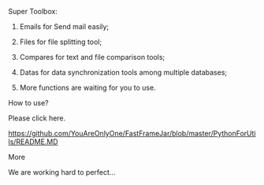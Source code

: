
Super Toolbox:

1. Emails for Send mail easily;

2. Files for file splitting tool;

3. Compares for text and file comparison tools;

4. Datas for data synchronization tools among multiple databases;

5. More functions are waiting for you to use.

How to use?

Please click here.

https://github.com/YouAreOnlyOne/FastFrameJar/blob/master/PythonForUtils/README.MD


More

We are working hard to perfect...